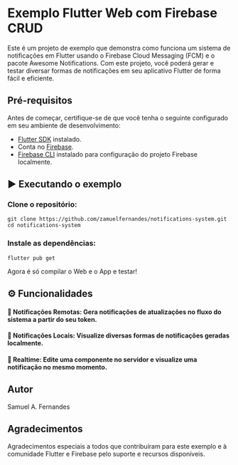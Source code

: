 # Exemplo Flutter Web com Firebase CRUD

Este é um projeto de exemplo que demonstra como funciona um sistema de notificações em Flutter usando o Firebase Cloud Messaging (FCM) e o pacote Awesome Notifications. Com este projeto, você poderá gerar e testar diversar formas de notificações em seu aplicativo Flutter de forma fácil e eficiente.

## Pré-requisitos

Antes de começar, certifique-se de que você tenha o seguinte configurado em seu ambiente de desenvolvimento:

- [Flutter SDK](https://flutter.dev/docs/get-started/install) instalado.
- Conta no [Firebase](https://firebase.google.com/).
- [Firebase CLI](https://firebase.google.com/docs/cli) instalado para configuração do projeto Firebase localmente.

## ▶️ Executando o exemplo

### Clone o repositório:

```
git clone https://github.com/zamuelfernandes/notifications-system.git
cd notifications-system
```

### Instale as dependências:

```
flutter pub get
```

Agora é só compilar o Web e o App e testar!

## ⚙️ Funcionalidades

#### 🛜 Notificações Remotas: Gera notificações de atualizações no fluxo do sistema a partir do seu token.

#### 📱 Notificações Locais: Visualize diversas formas de notificações geradas localmente.

#### 🔄 Realtime: Edite uma componente no servidor e visualize uma notificação no mesmo momento.

## Autor

Samuel A. Fernandes

## Agradecimentos

Agradecimentos especiais a todos que contribuíram para este exemplo e à comunidade Flutter e Firebase pelo suporte e recursos disponíveis.
